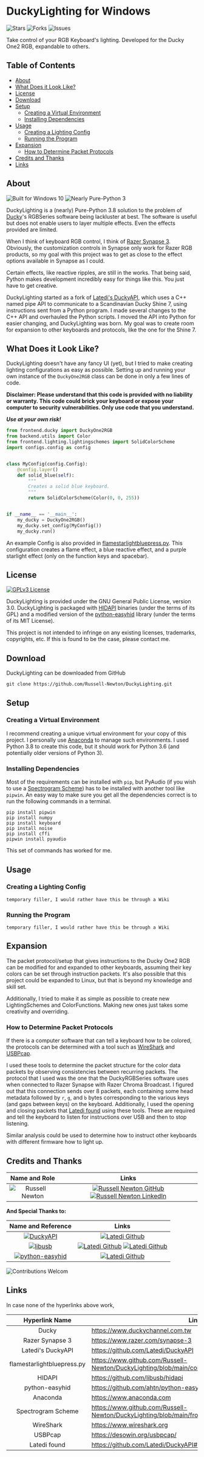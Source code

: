 # DuckyLighting for Windows

![Stars](https://img.shields.io/github/stars/Russell-Newton/DuckyLighting)
![Forks](https://img.shields.io/github/forks/Russell-Newton/DuckyLighting)
![Issues](https://img.shields.io/github/issues/Russell-Newton/DuckyLighting)

Take control of your RGB Keyboard's lighting. Developed for the Ducky One2 RGB, expandable to others.

## Table of Contents

* [About](#about)
* [What Does it Look Like?](#what-does-it-look-like)
* [License](#license)
* [Download](#download)
* [Setup](#setup)
    * [Creating a Virtual Environment](#creating-a-virtual-environment)
    * [Installing Dependencies](#installing-dependencies)
* [Usage](#usage)
    * [Creating a Lighting Config](#creating-a-lighting-config)
    * [Running the Program](#running-the-program)
* [Expansion](#expansion)
    * [How to Determine Packet Protocols](#how-to-determine-packet-protocols)
* [Credits and Thanks](#credits-and-thanks)
* [Links](#links)

## About

![Built for Windows 10](https://img.shields.io/badge/Built%20for-Windows%2010-7fba00)
![Nearly Pure-Python 3](https://img.shields.io/badge/Python%203-100%25-blueviolet)

DuckyLighting is a (nearly) Pure-Python 3.8 solution to the problem of [Ducky](https://www.duckychannel.com.tw)'s
RGBSeries software being lackluster at best. The software is useful but does not enable users to layer multiple effects.
Even the effects provided are limited.

When I think of keyboard RGB control, I think of [Razer Synapse 3](https://www.razer.com/synapse-3). Obviously, the
customization controls in Synapse only work for Razer RGB products, so my goal with this project was to get as close to
the effect options available in Synapse as I could.

Certain effects, like reactive ripples, are still in the works. That being said, Python makes development incredibly
easy for things like this. You just have to get creative.

DuckyLighting started as a fork of [Latedi's DuckyAPI](https://github.com/Latedi/DuckyAPI), which uses a C++ named pipe
API to communicate to a Scandinavian Ducky Shine 7, using instructions sent from a Python program. I made several
changes to the C++ API and overhauled the Python scripts. I moved the API into Python for easier changing, and
DuckyLighting was born. My goal was to create room for expansion to other keyboards and protocols, like the one for the
Shine 7.

## What Does it Look Like?

DuckyLighting doesn't have any fancy UI (yet), but I tried to make creating lighting configurations as easy as possible.
Setting up and running your own instance of the `DuckyOne2RGB` class can be done in only a few lines of code.

**Disclaimer: Please understand that this code is provided with no liability or warranty. This code could brick your
keyboard or expose your computer to security vulnerabilities. Only use code that you understand.**

***Use at your own risk!***

```python
from frontend.ducky import DuckyOne2RGB
from backend.utils import Color
from frontend.lighting.lightingschemes import SolidColorScheme
import configs.config as config


class MyConfig(config.Config):
    @config.layer()
    def solid_blue(self):
        """
        Creates a solid blue keyboard.
        """
        return SolidColorScheme(Color(0, 0, 255))


if __name__ == '__main__':
    my_ducky = DuckyOne2RGB()
    my_ducky.set_config(MyConfig())
    my_ducky.run()
```

An example Config is also provided in [flamestarlightbluepress.py](configs/flamestarlightbluepress.py). This
configuration creates a flame effect, a blue reactive effect, and a purple starlight effect (only on the function keys
and spacebar).

## License

[![GPLv3 License](https://img.shields.io/github/license/Russell-Newton/DuckyLighting)](LICENSE)

DuckyLighting is provided under the GNU General Public License, version 3.0. DuckyLighting is packaged
with [HIDAPI](https://github.com/libusb/hidapi) binaries (under the terms of its GPL) and a modified version of
the [python-easyhid](https://github.com/ahtn/python-easyhid) library (under the terms of its MIT License).

This project is not intended to infringe on any existing licenses, trademarks, copyrights, etc. If this is found to be
the case, please contact me.

## Download

DuckyLighting can be downloaded from GitHub

```shell
git clone https://github.com/Russell-Newton/DuckyLighting.git
```

## Setup

### Creating a Virtual Environment

I recommend creating a unique virtual environment for your copy of this project. I personally
use [Anaconda](https://www.anaconda.com) to manage such environments. I used Python 3.8 to create this code, but it
should work for Python 3.6 (and potentially older versions of Python 3).

### Installing Dependencies

Most of the requirements can be installed with `pip`, but PyAudio (if you wish to use
a [Spectrogram Scheme](frontend/lighting/spectrogenerator.py)) has to be installed with another tool like `pipwin`. An
easy way to make sure you get all the dependencies correct is to run the following commands in a terminal.

```shell
pip install pipwin
pip install numpy
pip install keyboard
pip install noise
pip install cffi
pipwin install pyaudio
```

This set of commands has worked for me.

## Usage

### Creating a Lighting Config

`temporary filler, I would rather have this be through a Wiki`

### Running the Program

`temporary filler, I would rather have this be through a Wiki`

## Expansion

The packet protocol/setup that gives instructions to the Ducky One2 RGB can be modified for and expanded to other
keyboards, assuming their key colors can be set through instruction packets. It's also possible that this project could
be expanded to Linux, but that is beyond my knowledge and skill set.

Additionally, I tried to make it as simple as possible to create new LightingSchemes and ColorFunctions. Making new ones
just takes some creativity and overriding.

### How to Determine Packet Protocols

If there is a computer software that can tell a keyboard how to be colored, the protocols can be determined with a tool
such as [WireShark](https://www.wireshark.org) and [USBPcap](https://desowin.org/usbpcap/).

I used these tools to determine the packet structure for the color data packets by observing consistencies between
recurring packets. The protocol that I used was the one that the DuckyRGBSeries software uses when connected to Razer
Synapse with Razer Chroma Broadcast. I figured out that this connection sends over 8 packets, each containing some head
metadata followed by `r`, `g`, and `b` bytes corresponding to the various keys (and gaps between keys) on the keyboard.
Additionally, I used the opening and closing packets that [Latedi found](https://github.com/Latedi/DuckyAPI#how-to)
using these tools. These are required and tell the keyboard to listen for instructions over USB and then to stop
listening.

Similar analysis could be used to determine how to instruct other keyboards with different firmware how to light up.

## Credits and Thanks

| Name and Role | Links |
|:---:|:---:|
| ![Russell Newton](https://img.shields.io/badge/Russell%20Newton-Developer-7570ff) | [![Russell Newton GitHub](https://img.shields.io/badge/GitHub-707090)](https://github.com/Russell-Newton) [![Russell Newton LinkedIn](https://img.shields.io/badge/LinkedIn-707090)](https://www.linkedin.com/in/russellnewton01/) |

**And Special Thanks to:**

| Name and Reference | Links |
|:---:|:---:|
| [![DuckyAPI](https://img.shields.io/badge/Jonathan%20Schramm%20(Latedi)-DuckyAPI-violet)](https://github.com/Latedi/DuckyAPI) | [![Latedi Github](https://img.shields.io/badge/GitHub-707090)](https://github.com/Latedi) |
| [![libusb](https://img.shields.io/badge/libusb-hidapi-20bf00)](https://github.com/libusb/hidapi) | [![Latedi Github](https://img.shields.io/badge/GitHub-707090)](https://github.com/libusb) [![Latedi Github](https://img.shields.io/badge/Website-707090)](https://libusb.info)
| [![python-easyhid](https://img.shields.io/badge/ahtn-easyhid-df9f00)](https://github.com/ahtn/python-easyhid) | [![Latedi Github](https://img.shields.io/badge/GitHub-707090)](https://github.com/ahtn)|

![Contributions Welcom](https://img.shields.io/badge/contributions-welcome!-green)

## Links

In case none of the hyperlinks above work,

| Hyperlink Name  | Link |
|:----------:|------|
| Ducky | https://www.duckychannel.com.tw |
| Razer Synapse 3 | https://www.razer.com/synapse-3 |
| Latedi's DuckyAPI | https://github.com/Latedi/DuckyAPI |
| flamestarlightbluepress.py | https://www.github.com/Russell-Newton/DuckyLighting/blob/main/configs/flamestarlightbluepress.py |
| HIDAPI | https://github.com/libusb/hidapi |
| python-easyhid | https://github.com/ahtn/python-easyhid |
| Anaconda | https://www.anaconda.com |
| Spectrogram Scheme | https://www.github.com/Russell-Newton/DuckyLighting/blob/main/frontend/lighting/spectrogenerator.py |
| WireShark | https://www.wireshark.org |
| USBPcap | https://desowin.org/usbpcap/ |
| Latedi found | https://github.com/Latedi/DuckyAPI#how-to |
